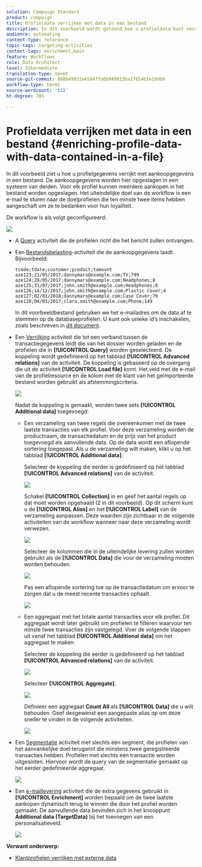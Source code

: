 ```yaml
---
solution: Campaign Standard
product: campaign
title: Profieldata verrijken met data in een bestand
description: In dit voorbeeld wordt getoond hoe u profieldata kunt verrijken met aankoopdata in een bestand.
audience: automating
content-type: reference
topic-tags: targeting-activities
context-tags: enrichment,main
feature: Workflows
role: Data Architect
level: Intermediate
translation-type: tm+mt
source-git-commit: 088b49931ee5047fa6b949813ba17654b1e10d60
workflow-type: tm+mt
source-wordcount: '532'
ht-degree: 78%

---
```



# Profieldata verrijken met data in een bestand {#enriching-profile-data-with-data-contained-in-a-file}

In dit voorbeeld ziet u hoe u profielgegevens verrijkt met aankoopgegevens in een bestand. De aankoopgegevens worden hier opgeslagen in een systeem van derden. Voor elk profiel kunnen meerdere aankopen in het bestand worden opgeslagen. Het uiteindelijke doel van de workflow is een e-mail te sturen naar de doelprofielen die ten minste twee items hebben aangeschaft om ze te bedanken voor hun loyaliteit.

De workflow is als volgt geconfigureerd:

![](assets/enrichment_example_workflow.png)

* A [Query](../../automating/using/query.md) activiteit die de profielen richt die het bericht zullen ontvangen.
* Een [Bestandsbelasting](../../automating/using/load-file.md)-activiteit die de aankoopgegevens laadt. Bijvoorbeeld:

   ```
   tcode;tdate;customer;product;tamount
   aze123;21/05/2017;dannymars@example.com;TV;799
   aze124;28/05/2017;dannymars@example.com;Headphones;8
   aze125;31/07/2017;john.smith@example.com;Headphones;8
   aze126;14/12/2017;john.smith@example.com;Plastic Cover;4
   aze127;02/01/2018;dannymars@example.com;Case Cover;79
   aze128;04/03/2017;clara.smith@example.com;Phone;149
   ```

   In dit voorbeeldbestand gebruiken we het e-mailadres om de data af te stemmen op de databaseprofielen. U kunt ook unieke id’s inschakelen, zoals beschreven in [dit document](../../developing/using/configuring-the-resource-s-data-structure.md#generating-a-unique-id-for-profiles-and-custom-resources).

* Een [Verrijking](../../automating/using/enrichment.md) activiteit die tot een verband tussen de transactiegegevens leidt die van het dossier worden geladen en de profielen die in **[!UICONTROL Query]** worden geselecteerd. De koppeling wordt gedefinieerd op het tabblad **[!UICONTROL Advanced relations]** van de activiteit. De koppeling is gebaseerd op de overgang die uit de activiteit **[!UICONTROL Load file]** komt. Het veld met de e-mail van de profielresource en de kolom met de klant van het geïmporteerde bestand worden gebruikt als afstemmingscriteria.

   ![](assets/enrichment_example_workflow2.png)

   Nadat de koppeling is gemaakt, worden twee sets **[!UICONTROL Additional data]** toegevoegd:

   * Een verzameling van twee regels die overeenkomen met de twee laatste transacties van elk profiel. Voor deze verzameling worden de productnaam, de transactiedatum en de prijs van het product toegevoegd als aanvullende data. Op de data wordt een aflopende sortering toegepast. Als u de verzameling wilt maken, klikt u op het tabblad **[!UICONTROL Additional data]**:

      Selecteer de koppeling die eerder is gedefinieerd op het tabblad **[!UICONTROL Advanced relations]** van de activiteit.

      ![](assets/enrichment_example_workflow3.png)

      Schakel **[!UICONTROL Collection]** in en geef het aantal regels op dat moet worden opgehaald (2 in dit voorbeeld). Op dit scherm kunt u de **[!UICONTROL Alias]** en het **[!UICONTROL Label]** van de verzameling aanpassen. Deze waarden zijn zichtbaar in de volgende activiteiten van de workflow wanneer naar deze verzameling wordt verwezen.

      ![](assets/enrichment_example_workflow4.png)

      Selecteer de kolommen die in de uiteindelijke levering zullen worden gebruikt als de **[!UICONTROL Data]** die voor de verzameling moeten worden behouden.

      ![](assets/enrichment_example_workflow6.png)

      Pas een aflopende sortering toe op de transactiedatum om ervoor te zorgen dat u de meest recente transacties ophaalt.

      ![](assets/enrichment_example_workflow7.png)

   * Een aggregaat met het totale aantal transacties voor elk profiel. Dit aggregaat wordt later gebruikt om profielen te filteren waarvoor ten minste twee transacties zijn vastgelegd. Voer de volgende stappen uit vanaf het tabblad **[!UICONTROL Additional data]** om het aggregaat te maken:

      Selecteer de koppeling die eerder is gedefinieerd op het tabblad **[!UICONTROL Advanced relations]** van de activiteit.

      ![](assets/enrichment_example_workflow3.png)

      Selecteer **[!UICONTROL Aggregate]**.

      ![](assets/enrichment_example_workflow8.png)

      Definieer een aggregaat **Count All** als **[!UICONTROL Data]** die u wilt behouden. Geef desgewenst een aangepaste alias op om deze sneller te vinden in de volgende activiteiten.

      ![](assets/enrichment_example_workflow9.png)

* Een [Segmentatie](../../automating/using/segmentation.md) activiteit met slechts één segment, die profielen van het aanvankelijke doel terugwint die minstens twee geregistreerde transacties hebben. Profielen met slechts één transactie worden uitgesloten. Hiervoor wordt de query van de segmentatie gemaakt op het eerder gedefinieerde aggregaat.

   ![](assets/enrichment_example_workflow5.png)

* Een [e-maillevering](../../automating/using/email-delivery.md) activiteit die de extra gegevens gebruikt in **[!UICONTROL Enrichment]** worden bepaald om de twee laatste aankopen dynamisch terug te winnen die door het profiel worden gemaakt. De aanvullende data bevinden zich in het knooppunt **Additional data (TargetData)** bij het toevoegen van een personalisatieveld.

   ![](assets/enrichment_example_workflow10.png)

**Verwant onderwerp:**

* [Klantprofielen verrijken met externe data](https://helpx.adobe.com/campaign/kb/simplify-campaign-management.html#Managedatatofuelengagingexperiences)
